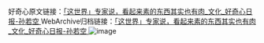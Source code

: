 好奇心原文链接：[「这世界」专家说，看起来素的东西其实也有肉_文化_好奇心日报-孙若空 ](https://www.qdaily.com/articles/9790.html)
WebArchive归档链接：[「这世界」专家说，看起来素的东西其实也有肉_文化_好奇心日报-孙若空 ](http://web.archive.org/web/20190623154948/https://www.qdaily.com/articles/9790.html)
![image](http://ww3.sinaimg.cn/large/007d5XDply1g3vgnlfqovj30u070e4qp)